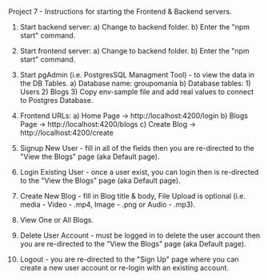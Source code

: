 Project 7 - Instructions for starting the Frontend & Backend servers.

1) Start backend server:
    a) Change to backend folder.
    b) Enter the "npm start" command.

2) Start frontend server:
    a) Change to backend folder.
    b) Enter the "npm start" command.

3) Start pgAdmin (i.e. PostgresSQL Managment Tool) - to view the data in the DB Tables.
    a) Database name: groupomania
    b) Database tables:
        1) Users
        2) Blogs
        3) Copy env-sample file and add real values to connect to Postgres Database.

4) Frontend URLs:
    a) Home Page -> http://localhost:4200/login
    b) Blogs Page -> http://localhost:4200/blogs
    c) Create Blog -> http://localhost:4200/create

5) Signup New User - fill in all of the fields then you are re-directed to the "View the Blogs" page (aka Default page).

6) Login Existing User - once a user exist, you can login then is re-directed to the "View the Blogs" page (aka Default page).

7) Create New Blog - fill in Blog title & body, File Upload is optional (i.e. media - Video - .mp4, Image - .png  or Audio - .mp3).

8) View One or All Blogs.

9) Delete User Account - must be logged in to delete the user account then you are re-directed to the "View the Blogs" page (aka Default page).

10) Logout - you are re-directed to the "Sign Up" page where you can create a new user account or re-login with an existing account.

